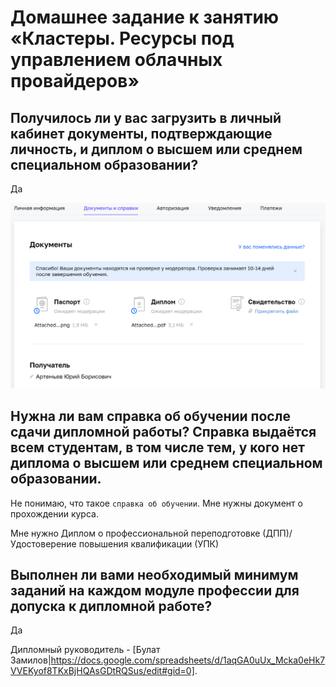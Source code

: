 # Домашнее задание к занятию «Кластеры. Ресурсы под управлением облачных провайдеров»

## Получилось ли у вас загрузить в личный кабинет документы, подтверждающие личность, и диплом о высшем или среднем специальном образовании?

Да

![](netology-profile.png)


## Нужна ли вам справка об обучении после сдачи дипломной работы? Справка выдаётся всем студентам, в том числе тем, у кого нет диплома о высшем или среднем специальном образовании.

Не понимаю, что такое `справка об обучении`. Мне нужны документ о прохождении курса.

Мне нужно Диплом о профессиональной переподготовке (ДПП)/Удостоверение повышения квалификации (УПК)


## Выполнен ли вами необходимый минимум заданий на каждом модуле профессии для допуска к дипломной работе?

Да

Дипломный руководитель - [Булат Замилов|https://docs.google.com/spreadsheets/d/1aqGA0uUx_Mcka0eHk7VVEKyof8TKxBjHQAsGDtRQSus/edit#gid=0].



